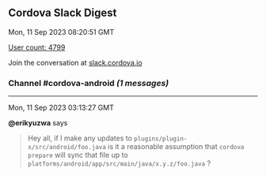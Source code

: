 ## Cordova Slack Digest
Mon, 11 Sep 2023 08:20:51 GMT

[User count: 4799](https://cordova.slack.com/)


Join the conversation at [slack.cordova.io](http://slack.cordova.io/)

### __Channel #cordova-android__ _(1 messages)_
---

Mon, 11 Sep 2023 03:13:27 GMT

__@erikyuzwa__ says 
> Hey all, if I make any updates to `plugins/plugin-x/src/android/foo.java` is it a reasonable assumption that `cordova prepare` will sync that file up to `platforms/android/app/src/main/java/x.y.z/foo.java` ?
> 
